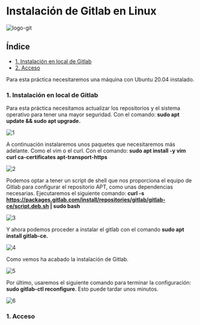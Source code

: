 # Instalación de Gitlab en Linux

![logo-git](https://github.com/Regnierd/Git/blob/main/Instalaci%C3%B3nGit/img/image.axd.png)

## Índice

- <a href="#1">1. Instalación en local de Gitlab</a>
- <a href="#2">2. Acceso</a>

Para esta práctica necesitaremos una máquina con Ubuntu 20.04 instalado. 

<a name="1"></a>

### 1. Instalación en local de Gitlab

Para esta práctica necesitamos actualizar los repositorios y el sistema operativo para tener una mayor seguridad. Con el comando: <b>sudo apt update && sudo apt upgrade.</b>

![1]()

A continuación instalaremos unos paquetes que necesitaremos más adelante. Como el vim o el curl. Con el comando: <b>sudo apt install -y vim curl ca-certificates apt-transport-https</b>

![2]()

Podemos optar a tener un script de shell que nos proporciona el equipo de Gitlab para configurar el repositorio APT, como unas dependencias necesarias. Ejecutaremos el siguiente comando:  <b>curl -s https://packages.gitlab.com/install/repositories/gitlab/gitlab-ce/script.deb.sh | sudo bash</b>

![3]()

Y ahora podemos proceder a instalar el gitlab con el comando <b>sudo apt install gitlab-ce.</b>

![4]()

Como vemos ha acabado la instalación de Gitlab.

![5]()

Por último, usaremos el siguiente comando para terminar la configuración:
<b>sudo gitlab-ctl reconfigure</b>. Esto puede tardar unos minutos.

![6]()

<a name="2"></a>

### 1. Acceso


